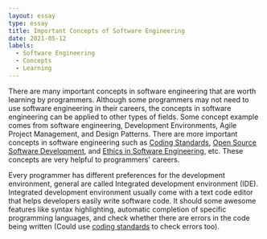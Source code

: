 ```yaml
---
layout: essay
type: essay
title: Important Concepts of Software Engineering
date: 2021-05-12
labels:
  - Software Engineering
  - Concepts
  - Learning
---
```


  There are many important concepts in software engineering that are worth learning by programmers. Although some programmers may not need to use software engineering in their careers, the concepts in software engineering can be applied to other types of fields. Some concept example comes from software engineering, Development Environments, Agile Project Management, and Design Patterns. There are more important concepts in software engineering such as [Coding Standards](https://sulao1999.github.io/essays/use-coding-standards-to-get-future-self-thanks.html), [Open Source Software Development](https://github.com/open-source), and [Ethics in Software Engineering](https://www.acm.org/code-of-ethics), etc. These concepts are very helpful to programmers' careers.

  Every programmer has different preferences for the development environment, general are called Integrated development environment (IDE). Integrated development environment usually come with a text code editor that helps developers easily write software code. It should some awesome features like syntax highlighting, automatic completion of specific programming languages, and check whether there are errors in the code being written (Could use [coding standards](https://sulao1999.github.io/essays/use-coding-standards-to-get-future-self-thanks.html) to check errors too).
